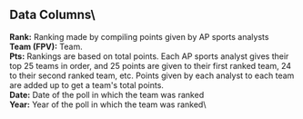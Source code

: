 ## Data Columns\
**Rank:** Ranking made by compiling points given by AP sports analysts\
**Team (FPV):** Team.\
**Pts:** Rankings are based on total points. Each AP sports analyst gives their top 25 teams in order,
and 25 points are given to their first ranked team, 24 to their second ranked team, etc. Points given by each analyst to each team are added up to get a team's total points.\
**Date:** Date of the poll in which the team was ranked\
**Year:** Year of the poll in which the team was ranked\
